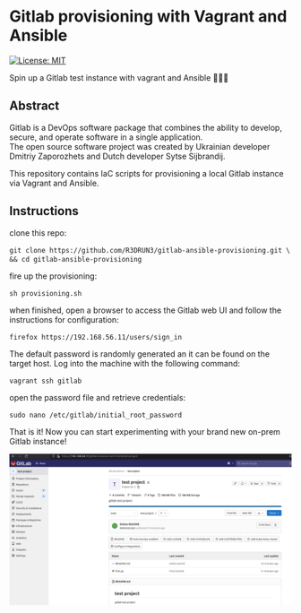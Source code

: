 # Gitlab provisioning with Vagrant and Ansible
[![License: MIT](https://img.shields.io/badge/License-MIT-yellow.svg)](https://opensource.org/licenses/MIT)


Spin up a Gitlab test instance with vagrant and Ansible 👷🔧👷 

## Abstract
Gitlab is a DevOps software package that combines the ability to develop, secure, and operate software in a single application. 
<br>
The open source software project was created by Ukrainian developer Dmitriy Zaporozhets and Dutch developer Sytse Sijbrandij.

This repository contains IaC scripts for provisioning a local Gitlab instance via Vagrant and Ansible.

## Instructions
clone this repo:
```console
git clone https://github.com/R3DRUN3/gitlab-ansible-provisioning.git \
&& cd gitlab-ansible-provisioning
```
fire up the provisioning:
```console
sh provisioning.sh
```
when finished, open a browser to access the Gitlab web UI and follow the instructions for configuration:
```console
firefox https://192.168.56.11/users/sign_in
```
The default password is randomly generated an it can be found on the target host.
Log into the machine with the following command:
```console
vagrant ssh gitlab
```
open the password file and retrieve credentials:
```console
sudo nano /etc/gitlab/initial_root_password
```
That is it!
Now you can start experimenting with your brand new on-prem Gitlab instance!

![alt_text](https://github.com/R3DRUN3/gitlab-ansible-provisioning/blob/main/images/gitlab.png)
